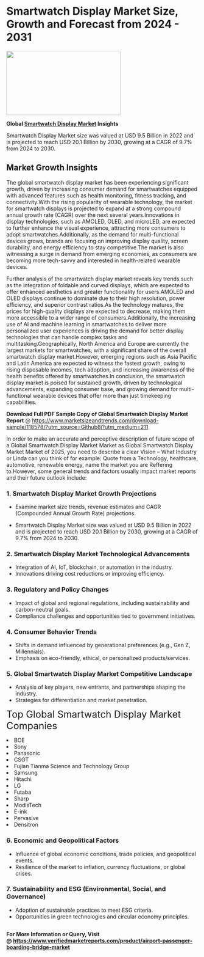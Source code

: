 <H1>Smartwatch Display Market Size, Growth and Forecast from 2024 - 2031</H1><img class="aligncenter size-medium wp-image-584254" src="https://thirdeyenews.in/wp-content/uploads/2024/09/Global-Market-Research-300x168.jpeg" alt="" width="300" height="168" /><p><strong>Global&nbsp;<a href="https://www.marketsizeandtrends.com/download-sample/118578/?utm_source=Github8j?utm_medium=211">Smartwatch Display Market</a> Insights</strong></p><p>Smartwatch Display Market size was valued at USD 9.5 Billion in 2022 and is projected to reach USD 20.1 Billion by 2030, growing at a CAGR of 9.7% from 2024 to 2030.</p><p><h2>Market Growth Insights</h2> <p>The global smartwatch display market has been experiencing significant growth, driven by increasing consumer demand for smartwatches equipped with advanced features such as health monitoring, fitness tracking, and connectivity.With the rising popularity of wearable technology, the market for smartwatch displays is projected to expand at a strong compound annual growth rate (CAGR) over the next several years.Innovations in display technologies, such as AMOLED, OLED, and microLED, are expected to further enhance the visual experience, attracting more consumers to adopt smartwatches.Additionally, as the demand for multi-functional devices grows, brands are focusing on improving display quality, screen durability, and energy efficiency to stay competitive.The market is also witnessing a surge in demand from emerging economies, as consumers are becoming more tech-savvy and interested in health-related wearable devices.</p> <p>Further analysis of the smartwatch display market reveals key trends such as the integration of foldable and curved displays, which are expected to offer enhanced aesthetics and greater functionality for users.AMOLED and OLED displays continue to dominate due to their high resolution, power efficiency, and superior contrast ratios.As the technology matures, the prices for high-quality displays are expected to decrease, making them more accessible to a wider range of consumers.Additionally, the increasing use of AI and machine learning in smartwatches to deliver more personalized user experiences is driving the demand for better display technologies that can handle complex tasks and multitasking.Geographically, North America and Europe are currently the largest markets for smartwatches, with a significant share of the overall smartwatch display market.However, emerging regions such as Asia Pacific and Latin America are expected to witness the fastest growth, owing to rising disposable incomes, tech adoption, and increasing awareness of the health benefits offered by smartwatches.In conclusion, the smartwatch display market is poised for sustained growth, driven by technological advancements, expanding consumer base, and growing demand for multi-functional wearable devices that offer more than just timekeeping capabilities.</p> <p><span class=""><strong>Download Full PDF Sample Copy of Global Smartwatch Display Market Report</strong> @ <a href="https://www.marketsizeandtrends.com/download-sample/118578/?utm_source=Github8j?utm_medium=211" target="_blank">https://www.marketsizeandtrends.com/download-sample/118578/?utm_source=Github8j?utm_medium=211</a></span></p><p>In order to make an accurate and perceptive description of future scope of a Global&nbsp;Smartwatch Display Market Market as Global&nbsp;Smartwatch Display Market Market of 2025, you need to describe a clear Vision &ndash; What Industry or Linda can you think of for example: Quote from a Technology, healthcare, automotive, renewable energy, name the market you are Reffering to.However, some general trends and factors usually impact market reports and their future outlook include:</p><h3>1.&nbsp;<strong>Smartwatch Display Market Growth Projections</strong></h3><ul><li>Examine market size trends, revenue estimates and CAGR (Compounded Annual Growth Rate) projections.</li><li><p>Smartwatch Display Market size was valued at USD 9.5 Billion in 2022 and is projected to reach USD 20.1 Billion by 2030, growing at a CAGR of 9.7% from 2024 to 2030.</p></li></ul><h3>2.&nbsp;<strong>Smartwatch Display Market Technological Advancements</strong></h3><ul><li>Integration of AI, IoT, blockchain, or automation in the industry.</li><li>Innovations driving cost reductions or improving efficiency.</li></ul><h3>3.&nbsp;<strong>Regulatory and Policy Changes</strong></h3><ul><li>Impact of global and regional regulations, including sustainability and carbon-neutral goals.</li><li>Compliance challenges and opportunities tied to government initiatives.</li></ul><h3>4.&nbsp;<strong>Consumer Behavior Trends</strong></h3><ul><li>Shifts in demand influenced by generational preferences (e.g., Gen Z, Millennials).</li><li>Emphasis on eco-friendly, ethical, or personalized products/services.</li></ul><h3>5.&nbsp;<strong>Global Smartwatch Display Market Competitive Landscape</strong></h3><ul><li>Analysis of key players, new entrants, and partnerships shaping the industry.</li><li>Strategies for differentiation and market penetration.</li></ul><p data-pm-slice="1 1 []"><span style="color: inherit; font-family: inherit; font-size: 25px;">Top Global Smartwatch Display Market Companies</span></p><div class="" data-test-id=""><p><li>BOE</li><li> Sony</li><li> Panasonic</li><li> CSOT</li><li> Fujian Tianma Science and Technology Group</li><li> Samsung</li><li> Hitachi</li><li> LG</li><li> Futaba</li><li> Sharp</li><li> ModisTech</li><li> E-ink</li><li> Pervasive</li><li> Densitron</li></p></div><h3>6.&nbsp;<strong>Economic and Geopolitical Factors</strong></h3><ul><li>Influence of global economic conditions, trade policies, and geopolitical events.</li><li>Resilience of the market to inflation, currency fluctuations, or global crises.</li></ul><h3>7.&nbsp;<strong>Sustainability and ESG (Environmental, Social, and Governance)</strong></h3><ul><li>Adoption of sustainable practices to meet ESG criteria.</li><li>Opportunities in green technologies and circular economy principles.</li></ul><h2><strong style="font-size: 14px;">For More Information or Query, Visit @&nbsp;</strong><a style="background-color: #ffffff; font-size: 14px;" href="https://www.marketsizeandtrends.com/report/smartwatch-display-market/" target="_blank">https://www.verifiedmarketreports.com/product/airport-passenger-boarding-bridge-market</a></h2>